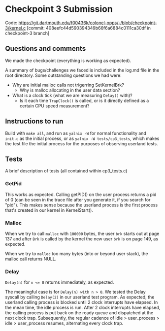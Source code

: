 # Checkpoint 3 Submission

Code: https://git.dartmouth.edu/f00436k/colonel-opps/-/blob/checkpoint-3/kernel.c
[commit: 408eefc44d590394349b66f6a6884c0111ca30df in checkpoint-3 branch]


## Questions and comments
We made the checkpoint (everything is working as expected).

A summary of bugs/challenges we faced is included in the log.md file in 
the root directory. Some outstanding questions we had were:
- Why are initial malloc calls not trigerring SetKernelBrk?
    - Why is malloc allocating in the user data section?
- What is a clock tick (what we are measuring `Delay()` with)? 
    - Is it each time `TrapClock()` is called, or is it directly defined as 
    a certain CPU speed measurement?

## Instructions to run
Build with `make all`, and run as `yalnix -W` for normal functionality and 
`init.c` as the initial process, or as `yalnix -W tests/cp3_tests`, which makes 
the test file the initial process for the purposes of observing userland tests.

## Tests
A brief description of tests (all contained within cp3_tests.c)

### GetPid
This works as expected. Calling getPID() on the user process returns a pid of 0 (can be seen
in the trace file after you generate it, if you search for "pid"). This makes sense because the userland
process is the first process that's created in our kernel in KernelStart().

### Malloc
When we try to call `malloc` with `100000` bytes, the user `brk` starts out 
at page 137 and after `Brk` is called by the kernel the new user `brk` is on page 149, as expected.

When we try to `malloc` too many bytes (into or beyond user stack), the malloc call returns NULL.

### Delay
`Delay(n)` for `n <= 0` returns immediately, as expected.

The meaningful case is for `Delay(n) with n > 0`. We tested the Delay syscall by calling 
`Delay(2)` in our userland test program. As expected, the userland calling process is blocked until 
2 clock interrupts have elapsed. In the mean time, the idle process is run. After 2 clock interrupts have
elapsed, the calling process is put back on the ready queue and dispatched at the next clock trap. Subsequently,
the regular cadence of idle > user_process > idle > user_process resumes, alternating every clock trap.